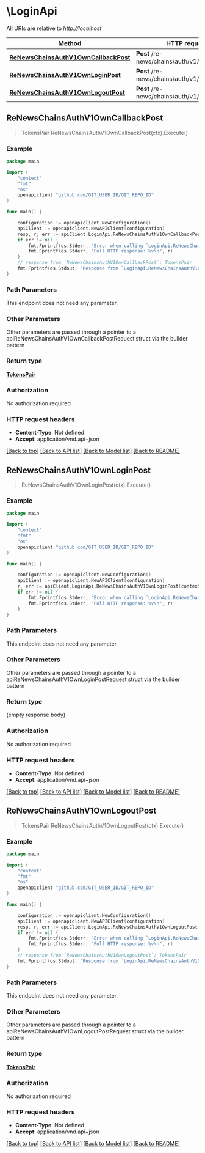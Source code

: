 # \LoginApi

All URIs are relative to *http://localhost*

Method | HTTP request | Description
------------- | ------------- | -------------
[**ReNewsChainsAuthV1OwnCallbackPost**](LoginApi.md#ReNewsChainsAuthV1OwnCallbackPost) | **Post** /re-news/chains/auth/v1/own/callback | 
[**ReNewsChainsAuthV1OwnLoginPost**](LoginApi.md#ReNewsChainsAuthV1OwnLoginPost) | **Post** /re-news/chains/auth/v1/own/login | 
[**ReNewsChainsAuthV1OwnLogoutPost**](LoginApi.md#ReNewsChainsAuthV1OwnLogoutPost) | **Post** /re-news/chains/auth/v1/own/logout | 



## ReNewsChainsAuthV1OwnCallbackPost

> TokensPair ReNewsChainsAuthV1OwnCallbackPost(ctx).Execute()





### Example

```go
package main

import (
    "context"
    "fmt"
    "os"
    openapiclient "github.com/GIT_USER_ID/GIT_REPO_ID"
)

func main() {

    configuration := openapiclient.NewConfiguration()
    apiClient := openapiclient.NewAPIClient(configuration)
    resp, r, err := apiClient.LoginApi.ReNewsChainsAuthV1OwnCallbackPost(context.Background()).Execute()
    if err != nil {
        fmt.Fprintf(os.Stderr, "Error when calling `LoginApi.ReNewsChainsAuthV1OwnCallbackPost``: %v\n", err)
        fmt.Fprintf(os.Stderr, "Full HTTP response: %v\n", r)
    }
    // response from `ReNewsChainsAuthV1OwnCallbackPost`: TokensPair
    fmt.Fprintf(os.Stdout, "Response from `LoginApi.ReNewsChainsAuthV1OwnCallbackPost`: %v\n", resp)
}
```

### Path Parameters

This endpoint does not need any parameter.

### Other Parameters

Other parameters are passed through a pointer to a apiReNewsChainsAuthV1OwnCallbackPostRequest struct via the builder pattern


### Return type

[**TokensPair**](TokensPair.md)

### Authorization

No authorization required

### HTTP request headers

- **Content-Type**: Not defined
- **Accept**: application/vnd.api+json

[[Back to top]](#) [[Back to API list]](../README.md#documentation-for-api-endpoints)
[[Back to Model list]](../README.md#documentation-for-models)
[[Back to README]](../README.md)


## ReNewsChainsAuthV1OwnLoginPost

> ReNewsChainsAuthV1OwnLoginPost(ctx).Execute()





### Example

```go
package main

import (
    "context"
    "fmt"
    "os"
    openapiclient "github.com/GIT_USER_ID/GIT_REPO_ID"
)

func main() {

    configuration := openapiclient.NewConfiguration()
    apiClient := openapiclient.NewAPIClient(configuration)
    r, err := apiClient.LoginApi.ReNewsChainsAuthV1OwnLoginPost(context.Background()).Execute()
    if err != nil {
        fmt.Fprintf(os.Stderr, "Error when calling `LoginApi.ReNewsChainsAuthV1OwnLoginPost``: %v\n", err)
        fmt.Fprintf(os.Stderr, "Full HTTP response: %v\n", r)
    }
}
```

### Path Parameters

This endpoint does not need any parameter.

### Other Parameters

Other parameters are passed through a pointer to a apiReNewsChainsAuthV1OwnLoginPostRequest struct via the builder pattern


### Return type

 (empty response body)

### Authorization

No authorization required

### HTTP request headers

- **Content-Type**: Not defined
- **Accept**: application/vnd.api+json

[[Back to top]](#) [[Back to API list]](../README.md#documentation-for-api-endpoints)
[[Back to Model list]](../README.md#documentation-for-models)
[[Back to README]](../README.md)


## ReNewsChainsAuthV1OwnLogoutPost

> TokensPair ReNewsChainsAuthV1OwnLogoutPost(ctx).Execute()





### Example

```go
package main

import (
    "context"
    "fmt"
    "os"
    openapiclient "github.com/GIT_USER_ID/GIT_REPO_ID"
)

func main() {

    configuration := openapiclient.NewConfiguration()
    apiClient := openapiclient.NewAPIClient(configuration)
    resp, r, err := apiClient.LoginApi.ReNewsChainsAuthV1OwnLogoutPost(context.Background()).Execute()
    if err != nil {
        fmt.Fprintf(os.Stderr, "Error when calling `LoginApi.ReNewsChainsAuthV1OwnLogoutPost``: %v\n", err)
        fmt.Fprintf(os.Stderr, "Full HTTP response: %v\n", r)
    }
    // response from `ReNewsChainsAuthV1OwnLogoutPost`: TokensPair
    fmt.Fprintf(os.Stdout, "Response from `LoginApi.ReNewsChainsAuthV1OwnLogoutPost`: %v\n", resp)
}
```

### Path Parameters

This endpoint does not need any parameter.

### Other Parameters

Other parameters are passed through a pointer to a apiReNewsChainsAuthV1OwnLogoutPostRequest struct via the builder pattern


### Return type

[**TokensPair**](TokensPair.md)

### Authorization

No authorization required

### HTTP request headers

- **Content-Type**: Not defined
- **Accept**: application/vnd.api+json

[[Back to top]](#) [[Back to API list]](../README.md#documentation-for-api-endpoints)
[[Back to Model list]](../README.md#documentation-for-models)
[[Back to README]](../README.md)

